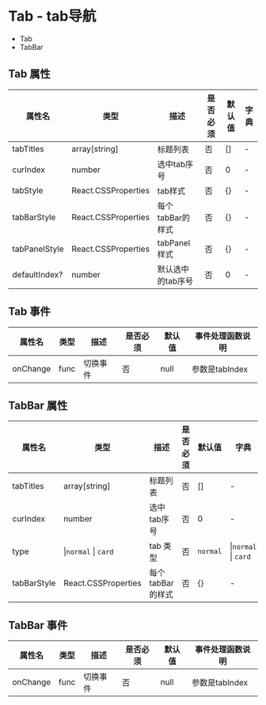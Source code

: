 # Tab - tab导航


* Tab
* TabBar

## Tab 属性

属性名 | 类型 | 描述 | 是否必须 | 默认值 | 字典 |
------- | ------- | ------- | ------- | ------- | ------- |
tabTitles | array[string] | 标题列表 | 否 | [] | - |
curIndex | number | 选中tab序号 | 否 | 0 | - |
tabStyle | React.CSSProperties | tab样式 | 否 | {} | - |
tabBarStyle | React.CSSProperties | 每个tabBar的样式 | 否 | {} | - |
tabPanelStyle | React.CSSProperties | tabPanel 样式 | 否 | {} | - |
defaultIndex? | number | 默认选中的tab序号 | 否 | 0 | - |

## Tab 事件
属性名 | 类型 | 描述 | 是否必须 | 默认值 | 事件处理函数说明 |
------- | ------- | ------- | ------- | ------- | ------- |
onChange | func | 切换事件 | 否 | null | 参数是tabIndex |


## TabBar 属性

属性名 | 类型 | 描述 | 是否必须 | 默认值 | 字典 |
------- | ------- | ------- | ------- | ------- | ------- |
tabTitles | array[string] | 标题列表 | 否 | [] | - |
curIndex | number | 选中tab序号 | 否 | 0 | - |
type | \|`normal` \| `card` | tab 类型 | 否 | `normal` | \|`normal` \| `card` |
tabBarStyle | React.CSSProperties | 每个tabBar的样式 | 否 | {} | - |

## TabBar 事件
属性名 | 类型 | 描述 | 是否必须 | 默认值 | 事件处理函数说明 |
------- | ------- | ------- | ------- | ------- | ------- |
onChange | func | 切换事件 | 否 | null | 参数是tabIndex |
